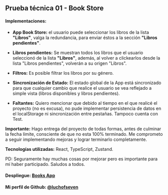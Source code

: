 ## **Prueba técnica 01 - Book Store**

#### **Implementaciones:**

* **App Book Store:** el usuario puede seleccionar los libros de la lista **"Libros"**, valga la redundancia, para enviar éstos a la sección **"Libros pendientes"**.

* **Libros pendientes:** Se muestran todos los libros que el usuario seleccionó de la lista **"Libros"**, además, al volver a clickearlos desde la lista "Libros pendientes", volverán a su origen "Libros".

* **Filtros:** Es posible filtrar los libros por su género.

* **Sincronización de Estado:** El estado global de la App está sincronizado para que cualquier cambio que realice el usuario se vea reflejado a simple vista (libros disponibles y libros pendientes).

* **Faltantes:** Quiero mencionar que debido al tiempo en el que realicé el proyecto (no es excusa), no pude implementar persistencia de datos en el localStorage ni sincronización entre pestañas. Tampoco cuenta con Test.

**Importante:** Hago entrega del proyecto de todas formas, antes de culminar la fecha límite, consciente de que no esta 100% terminado. Me comprometo a seguir implementando mejoras y lograr terminarlo completamente.

**Tecnologías utilizadas:** React, TypeScript, Zustand.

PD: Seguramente hay muchas cosas por mejorar pero es importante para mí haber participado. Saludos a todos.

#### **Despliegue:** [Books App](https://books-app-pied.vercel.app/)

#### **Mi perfil de Github:** [@luchofseven](https://github.com/luchofseven)


